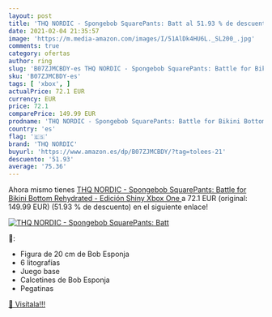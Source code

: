```yaml
---
layout: post
title: 'THQ NORDIC - Spongebob SquarePants: Batt al 51.93 % de descuento'
date: 2021-02-04 21:35:57
image: 'https://m.media-amazon.com/images/I/51AlDk4HU6L._SL200_.jpg'
comments: true
category: ofertas
author: ring
slug: 'B07ZJMCBDY-es THQ NORDIC - Spongebob SquarePants: Battle for Bikini...'
sku: 'B07ZJMCBDY-es'
tags: [ 'xbox', ]
actualPrice: 72.1 EUR
currency: EUR
price: 72.1
comparePrice: 149.99 EUR
prodname: 'THQ NORDIC - Spongebob SquarePants: Battle for Bikini Bottom Rehydrated - Edición Shiny  Xbox One '
country: 'es'
flag: '🇪🇸'
brand: 'THQ NORDIC'
buyurl: 'https://www.amazon.es/dp/B07ZJMCBDY/?tag=tolees-21'
descuento: '51.93'
average: '75.36'
---
```


Ahora mismo tienes [THQ NORDIC - Spongebob SquarePants: Battle for Bikini Bottom Rehydrated - Edición Shiny  Xbox One ](https://www.amazon.es/dp/B07ZJMCBDY/?tag=tolees-21) a 72.1 EUR (original: 149.99 EUR) (51.93 %  de descuento) en el siguiente enlace!

[![THQ NORDIC - Spongebob SquarePants: Batt](https://m.media-amazon.com/images/I/51AlDk4HU6L._SL200_.jpg)](https://www.amazon.es/dp/B07ZJMCBDY/?tag=tolees-21)

🔎:

- Figura de 20 cm de Bob Esponja
- 6 litografías
- Juego base
- Calcetines de Bob Esponja
- Pegatinas

[🛒 Visítala!!!](https://www.amazon.es/dp/B07ZJMCBDY/?tag=tolees-21)
